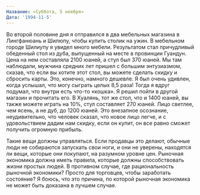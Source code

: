 ```yaml
---
Название: «Суббота, 5 ноября»
Дата: '1994-11-5'
---
```


Во второй половине дня я отправился в два мебельных магазина в Лингфанюань и Шилюпу, чтобы купить столик на ужин. В мебельном городе Шилиупу я увидел много мебели. Результатом стал причудливый обеденный стол из дуба, выпущенный на месте в провинции Гуандун. Цена на нем составляла 2100 юаней, а стул был 370 юаней. Мы там наблюдали, мужчина средних лет пришел с большим энтузиазмом, сказав, что если вы хотите этот стол, вы можете сделать скидку и сбросить карты. Это, конечно, намного дешевле. Я был очень удивлен, когда услышал, что могу сыграть целых 8,5 раза! Тогда я вдруг подумал, что внутри есть что-то «кошка». Я решил пойти в другой магазин и прочитать его. В Хуалянь, тот же стол, что и 1400 юаней, вы также можете играть на 10%, стул составляет 270 юаней. Лицо светлее, чем ясень, а не дуб, до 1200 юаней. Это внезапное осознание, неудивительно, что человек сказал, что новое лицо легче, и с удовольствием дадим нам скидку, если он купит, он все равно сможет получить огромную прибыль.

Такие вещи должны управляться. Если продавцы это делают, обычные люди не собираются запускать свои ноги, и они не уверены, находятся ли вещи, которые они покупают, на разумном уровне цен. Рыночная экономика должна иметь правила, которые должны способствовать жизни простых людей. В противном случае, где рациональность рыночной экономики? Просто для торговцев, чтобы заработать состояние? Я боюсь, что это причина, по которой рыночная экономика не может быть доказана в лучшем случае.

